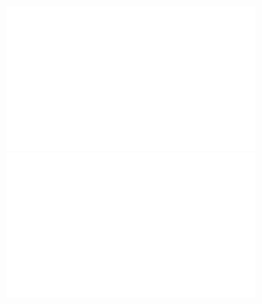 ![](https://raw.githubusercontent.com/MichaelGKing/github-stats/master/generated/overview.svg#gh-dark-mode-only)
![](https://raw.githubusercontent.com/MichaelGKing/github-stats/master/generated/overview.svg#gh-light-mode-only)
